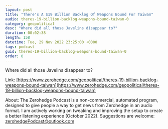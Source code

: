 ```yaml
---
layout: post
title: "There's A $19 Billion Backlog Of Weapons Bound For Taiwan"
audio: theres-19-billion-backlog-weapons-bound-taiwan-0
category: geopolitical
desc: "Where did all those Javelins disappear to?"
duration: 00:02:38
length: 158
datetime: Tue, 29 Nov 2022 23:25:00 +0000
tags: podcast
guid: theres-19-billion-backlog-weapons-bound-taiwan-0
order: 0
---
```

Where did all those Javelins disappear to?

Link: [https://www.zerohedge.com/geopolitical/theres-19-billion-backlog-weapons-bound-taiwan](https://www.zerohedge.com/geopolitical/theres-19-billion-backlog-weapons-bound-taiwan)

About: The Zerohedge Podcast is a non-commercial, automated program, designed to give people a way to get news from Zerohedge in an audio format.  I am actively working on tweaking and improving the setup to create a better listening experience (October 2022).  Suggestions are welcome: [zerohedgePodcast@outlook.com](mailto:zerohedgePodcast@outlook.com)